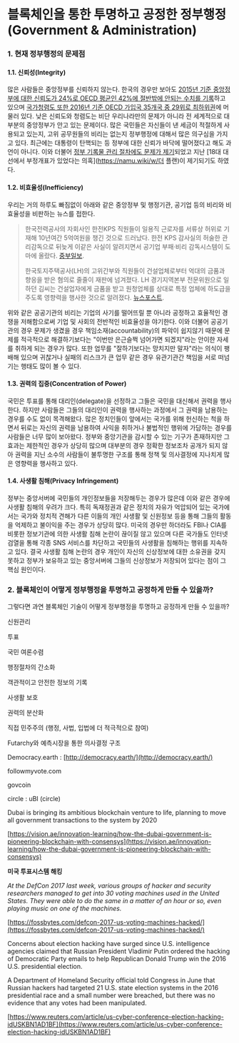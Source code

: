 # 블록체인을 통한 투명하고 공정한 정부행정\(Government & Administration\)

### 1. 현재 정부행정의 문제점

#### 1.1. 신뢰성\(Integrity\)

많은 사람들은 중앙정부를 신뢰하지 않는다. 한국의 경우만 보아도 [2015년 기준 중앙정부에 대한 신뢰도가 24%로 OECD 평균인 42%에 절반밖에 안되는 수치를 기록](http://newbc.kr/bbs/board.php?bo_table=news1&wr_id=2217)하고 있으며 [국가청렴도 또한 2016년 기준 OECD 가입국 35개국 중 29위로 최하위권](http://www.sciencetimes.co.kr/?news=블록체인으로-정부-신뢰도-향상)에 머물러 있다. 낮은 신뢰도와 청렴도는 비단 우리나라만의 문제가 아니라 전 세계적으로 대부분의 중앙정부가 안고 있는 문제이다. 많은 국민들은 자신들이 낸 세금이 적절하게 사용되고 있는지, 고위 공무원들의 비리는 없는지 정부행정에 대해서 많은 의구심을 가지고 있다. 최근에는 대통령이 탄핵되는 등 정부에 대한 신뢰가 바닥에 떨어졌다고 해도 과언이 아니다. 이와 더불어 [정부 기록물 관리 절차에도 문제가 제기](http://news.jtbc.joins.com/article/article.aspx?news_id=NB11436656)되었고 지난 [18대 대선에서 부정개표가 있었다는 의혹](https://namu.wiki/w/더 플랜)이 제기되기도 하였다.

#### 1.2. 비효율성\(Inefficiency\)

우리는 거의 하루도 빠짐없이 아래와 같은 중앙정부 및 행정기관, 공기업 등의 비리와 비효율성을 비판하는 뉴스를 접한다.

> 한국전력공사의 자회사인 한전KPS 직원들이 일용직 근로자를 서류상 허위로 기재해 10년여간 5억여원을 챙긴 것으로 드러났다. 한전 KPS 감사실의 허술한 관리감독으로 뒤늦게 이같은 사실이 알려지면서 공기업 부패·비리 감독시스템이 도마에 올랐다. [중부일보](http://www.joongboo.com/?mod=news&act=articleView&idxno=1166693).
>
> 한국토지주택공사\(LH\)의 고위간부와 직원들이 건설업체로부터 억대의 금품과 향응을 받은 혐의로 줄줄이 재판에 넘겨졌다. LH 경기지역본부 전문위원으로 일하던 김씨는 건설업자에게 금품을 받고 원청업체를 상대로 특정 업체에 하도급을 주도록 영향력을 행사한 것으로 알려졌다. [뉴스포스트](http://www.newspost.kr/news/articleView.html?idxno=53887).

위와 같은 공공기관의 비리는 기업의 사기를 떨어뜨릴 뿐 아니라 공정하고 효율적인 경쟁을 저해함으로써 기업 및 사회의 전반적인 비효율성을 야기한다. 이와 더불어 공공기관의 경우 문제가 생겼을 경우 책임소재\(accountability\)의 파악이 쉽지않기 때문에 문제를 적극적으로 해결하기보다는 "이번만 은근슬쩍 넘어가면 되겠지"라는 안이한 자세를 취하게 되는 경우가 많다. 또한 업무를 "잘하기보다는 망치지만 말자"라는 의식이 팽배해 있으며 귀찮거나 실패의 리스크가 큰 업무 같은 경우 유관기관간 책임을 서로 떠넘기는 행태도 많이 볼 수 있다.

#### 1.3. 권력의 집중\(Concentration of Power\)

국민은 투표를 통해 대리인\(delegate\)을 선정하고 그들은 국민을 대신해서 권력을 행사한다. 하지만 사람들은 그들의 대리인이 권력을 행사하는 과정에서 그 권력을 남용하는 경우를 수도 없이 목격해왔다. 많은 정치인들이 앞에서는 국가를 위해 헌신하는 척을 하면서 뒤로는 자신의 권력을 남용하여 사익을 취하거나 불법적인 행위에 가담하는 경우를 사람들은 너무 많이 보아왔다. 정부와 중앙기관을 감시할 수 있는 기구가 존재하지만 그 효과는 제한적인 경우가 상당히 많으며 대부분의 경우 정확한 정보조차 공개가 되지 않아 권력을 지닌 소수의 사람들이 불투명한 구조를 통해 정책 및 의사결정에 지나치게 많은 영향력을 행사하고 있다.

#### 1.4. 사생활 침해\(Privacy Infringement\)

정부는 중앙서버에 국민들의 개인정보들을 저장해두는 경우가 많은데 이와 같은 경우에 사생활 침해의 우려가 크다. 특히 독재정권과 같은 정치의 자유가 억압되어 있는 국가에서는 국가와 정치적 견해가 다른 이들의 개인 사생활 및 신원정보 등을 통해 그들의 활동을 억제하고 불이익을 주는 경우가 상당히 많다. 미국의 경우만 하더라도 FBI나 CIA를 비롯한 정보기관에 의한 사생활 침해 논란이 끊이질 않고 있으며 다른 국가들도 인터넷 검열을 통해 각종 SNS 서비스를 차단하고 국민들의 사생활을 침해하는 행위를 지속하고 있다. 결국 사생활 침해 논란의 경우 개인이 자신의 신상정보에 대한 소유권을 갖지 못하고 정부가 보유하고 있는 중앙서버에 그들의 신상정보가 저장되어 있다는 점이 그 핵심 원인이다.

### 2. 블록체인이 어떻게 정부행정을 투명하고 공정하게 만들 수 있을까?

그렇다면 과연 블록체인 기술이 어떻게 정부행정을 투명하고 공정하게 만들 수 있을까?

신원관리

투표

국민 여론수렴

행정절차의 간소화

객관적이고 안전한 정보의 기록

사생활 보호

권력의 분산화

직접 민주주의 \(행정, 사법, 입법에 더 적극적으로 참여\)

Futarchy와 예측시장을 통한 의사결정 구조

Democracy.earth : [http://democracy.earth/](http://democracy.earth/)

followmyvote.com

govcoin

circle : uBI \(circle\)

Dubai is bringing its ambitious blockchain venture to life, planning to move all government transactions to the system by 2020

[https://vision.ae/innovation-learning/how-the-dubai-government-is-pioneering-blockchain-with-consensys](https://vision.ae/innovation-learning/how-the-dubai-government-is-pioneering-blockchain-with-consensys)

**미국 투표시스템 해킹**

_At the DefCon 2017 last week, various groups of hacker and security researchers managed to get into 30 voting machines used in the United States. They were able to do the same in a matter of an hour or so, even playing music on one of the machines._

[https://fossbytes.com/defcon-2017-us-voting-machines-hacked/](https://fossbytes.com/defcon-2017-us-voting-machines-hacked/)

Concerns about election hacking have surged since U.S. intelligence agencies claimed that Russian President Vladimir Putin ordered the hacking of Democratic Party emails to help Republican Donald Trump win the 2016 U.S. presidential election.

A Department of Homeland Security official told Congress in June that Russian hackers had targeted 21 U.S. state election systems in the 2016 presidential race and a small number were breached, but there was no evidence that any votes had been manipulated.

[https://www.reuters.com/article/us-cyber-conference-election-hacking-idUSKBN1AD1BF](https://www.reuters.com/article/us-cyber-conference-election-hacking-idUSKBN1AD1BF)

